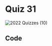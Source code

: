# Quiz 31

![2022  Quizzes (10)](https://user-images.githubusercontent.com/112055062/211050260-6f12a6af-38f1-42c3-a994-72cb14450c74.jpg)

## Code


